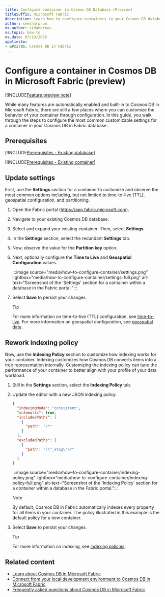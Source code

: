 ```yaml
---
title: Configure container in Cosmos DB Database (Preview)
titleSuffix: Microsoft Fabric
description: Learn how to configure containers in your Cosmos DB database in Microsoft Fabric during the preview, including steps like managing time-to-live (TTL) and indexing policy.
author: seesharprun
ms.author: sidandrews
ms.topic: how-to
ms.date: 07/10/2025
appliesto:
- &#x2705; Cosmos DB in Fabric
---
```


# Configure a container in Cosmos DB in Microsoft Fabric (preview)

[!INCLUDE[Feature preview note](../../includes/feature-preview-note.md)]

While many features are automatically enabled and built-in to Cosmos DB in Microsoft Fabric, there are still a few places where you can customize the behavior of your container through configuration. In this guide, you walk through the steps to configure the most common customizable settings for a container in your Cosmos DB in Fabric database.

## Prerequisites

[!INCLUDE[Prerequisites - Existing database](includes/prerequisite-existing-database.md)]

[!INCLUDE[Prerequisites - Existing container](includes/prerequisite-existing-container.md)]

## Update settings

First, use the **Settings** section for a container to customize and observe the most common options including, but not limited to time-to-live (TTL), geospatial configuration, and partitioning.

1. Open the Fabric portal (<https://app.fabric.microsoft.com>).

1. Navigate to your existing Cosmos DB database.

1. Select and expand your existing container. Then, select **Settings**.

1. In the **Settings** section, select the redundant **Settings** tab.

1. Now, observe the value for the **Partition key** option.

1. Next, optionally configure the **Time to Live** and **Geospatial Configuration** values.

    :::image source="media/how-to-configure-container/settings.png" lightbox="media/how-to-configure-container/settings-full.png" alt-text="Screenshot of the 'Settings' section for a container within a database in the Fabric portal.":::

1. Select **Save** to persist your changes.

    > [!TIP]
    > For more information on time-to-live (TTL) configuration, see [time-to-live](time-to-live.md). For more information on geospatial configuration, see [geospatial data](/nosql/query/geospatial).

## Rework indexing policy

Now, use the **Indexing Policy** section to customize how indexing works for your container. Indexing customizes how Cosmos DB converts items into a tree representation internally. Customizing the indexing policy can tune the performance of your container to better align with your profile of your data workload.


1. Still in the **Settings** section, select the **Indexing Policy** tab.

1. Update the editor with a new JSON indexing policy:

    ```json
    {
      "indexingMode": "consistent",
      "automatic": true,
      "includedPaths": [
        {
          "path": "/*"
        }
      ],
      "excludedPaths": [
        {
          "path": "/\"_etag\"/?"
        }
      ]
    }
    ```

    :::image source="media/how-to-configure-container/indexing-policy.png" lightbox="media/how-to-configure-container/indexing-policy-full.png" alt-text="Screenshot of the 'Indexing Policy' section for a container within a database in the Fabric portal.":::

    > [!NOTE]
    > By default, Cosmos DB in Fabric automatically indexes every property for all items in your container. The policy illustrated in this example is the default policy for a new container.

1. Select **Save** to persist your changes.

    > [!TIP]
    > For more information on indexing, see [indexing policies](indexing-policies.md).

## Related content

- [Learn about Cosmos DB in Microsoft Fabric](overview.md)
- [Connect from your local development environment to Cosmos DB in Microsoft Fabric](how-to-connect-development.md)
- [Frequently asked questions about Cosmos DB in Microsoft Fabric](faq.yml)
